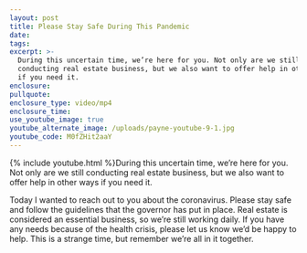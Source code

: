 ```yaml
---
layout: post
title: Please Stay Safe During This Pandemic
date:
tags:
excerpt: >-
  During this uncertain time, we’re here for you. Not only are we still
  conducting real estate business, but we also want to offer help in other ways
  if you need it.
enclosure:
pullquote:
enclosure_type: video/mp4
enclosure_time:
use_youtube_image: true
youtube_alternate_image: /uploads/payne-youtube-9-1.jpg
youtube_code: M0fZHit2aaY
---
```


{% include youtube.html %}During this uncertain time, we’re here for you. Not only are we still conducting real estate business, but we also want to offer help in other ways if you need it.&nbsp;

Today I wanted to reach out to you about the coronavirus. Please stay safe and follow the guidelines that the governor has put in place. Real estate is considered an essential business, so we’re still working daily. If you have any needs because of the health crisis, please let us know we’d be happy to help. This is a strange time, but remember we’re all in it together.
